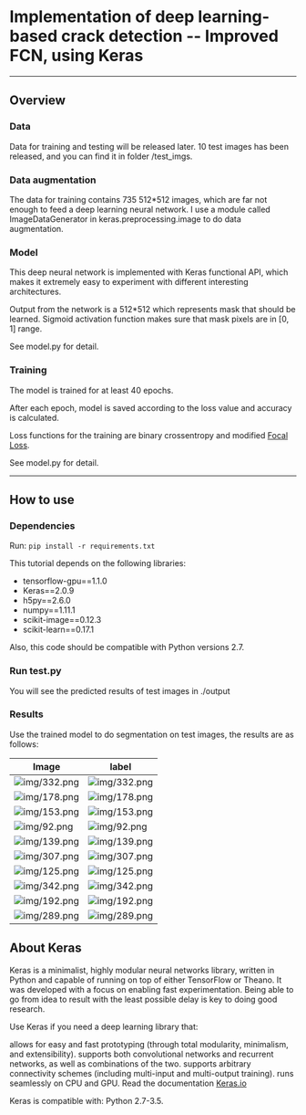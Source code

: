 # Implementation of deep learning-based crack detection -- Improved FCN, using Keras



---

## Overview

### Data

Data for training and testing will be released later.
10 test images has been released, and you can find it in folder /test_imgs.

### Data augmentation

The data for training contains 735 512*512 images, which are far not enough to feed a deep learning neural network. I use a module called ImageDataGenerator in keras.preprocessing.image to do data augmentation.




### Model


This deep neural network is implemented with Keras functional API, which makes it extremely easy to experiment with different interesting architectures.

Output from the network is a 512*512 which represents mask that should be learned. Sigmoid activation function makes sure that mask pixels are in \[0, 1\] range.

See model.py for detail.

### Training

The model is trained for at least 40 epochs.

After each epoch, model is saved according to the loss value and accuracy is calculated.

Loss functions for the training are binary crossentropy and modified [Focal Loss](http://arxiv.org/abs/1708.02002).

See model.py for detail.


---

## How to use

### Dependencies

Run:
`pip install -r requirements.txt`

This tutorial depends on the following libraries:

* tensorflow-gpu==1.1.0
* Keras==2.0.9
* h5py==2.6.0
* numpy==1.11.1
* scikit-image==0.12.3
* scikit-learn==0.17.1


Also, this code should be compatible with Python versions 2.7.


### Run test.py

You will see the predicted results of test images in ./output



### Results

Use the trained model to do segmentation on test images, the results are as follows:

| Image | label |
| ------ | ------ |
|![img/332.png](test_imgs/332.png) |![img/332.png](output/332.png)|
|![img/178.png](test_imgs/178.png) |![img/178.png](output/178.png)|
|![img/153.png](test_imgs/153.png) |![img/153.png](output/153.png)|
|![img/92.png](test_imgs/92.png) |![img/92.png](output/92.png)|
|![img/139.png](test_imgs/139.png) |![img/139.png](output/139.png)|
|![img/307.png](test_imgs/307.png) |![img/307.png](output/307.png)|
|![img/125.png](test_imgs/125.png) |![img/125.png](output/125.png)|
|![img/342.png](test_imgs/342.png) |![img/342.png](output/342.png)|
|![img/192.png](test_imgs/192.png) |![img/192.png](output/192.png)|
|![img/289.png](test_imgs/289.png) |![img/289.png](output/289.png)|




## About Keras

Keras is a minimalist, highly modular neural networks library, written in Python and capable of running on top of either TensorFlow or Theano. It was developed with a focus on enabling fast experimentation. Being able to go from idea to result with the least possible delay is key to doing good research.

Use Keras if you need a deep learning library that:

allows for easy and fast prototyping (through total modularity, minimalism, and extensibility).
supports both convolutional networks and recurrent networks, as well as combinations of the two.
supports arbitrary connectivity schemes (including multi-input and multi-output training).
runs seamlessly on CPU and GPU.
Read the documentation [Keras.io](http://keras.io/)

Keras is compatible with: Python 2.7-3.5.
